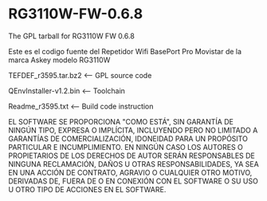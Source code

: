 # RG3110W-FW-0.6.8
The GPL tarball for RG3110W FW 0.6.8

Este es el codigo fuente del Repetidor Wifi BasePort Pro Movistar de la marca Askey modelo RG3110W

TEFDEF_r3595.tar.bz2    <-- GPL source code

QEnvInstaller-v1.2.bin  <-- Toolchain

Readme_r3595.txt        <-- Build code instruction


EL SOFTWARE SE PROPORCIONA "COMO ESTÁ", SIN GARANTÍA DE NINGÚN TIPO, EXPRESA O IMPLÍCITA, INCLUYENDO PERO NO LIMITADO A GARANTÍAS DE COMERCIALIZACIÓN, IDONEIDAD PARA UN PROPÓSITO PARTICULAR E INCUMPLIMIENTO. EN NINGÚN CASO LOS AUTORES O PROPIETARIOS DE LOS DERECHOS DE AUTOR SERÁN RESPONSABLES DE NINGUNA RECLAMACIÓN, DAÑOS U OTRAS RESPONSABILIDADES, YA SEA EN UNA ACCIÓN DE CONTRATO, AGRAVIO O CUALQUIER OTRO MOTIVO, DERIVADAS DE, FUERA DE O EN CONEXIÓN CON EL SOFTWARE O SU USO U OTRO TIPO DE ACCIONES EN EL SOFTWARE.
